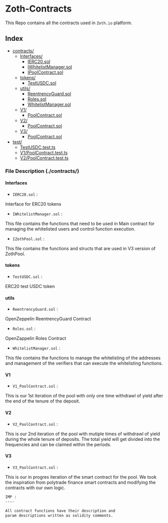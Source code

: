 # Zoth-Contracts

This Repo contains all the contracts used in `Zoth.io` platform.

## Index

- [contracts/](./contracts/)
  - [Interfaces/](./contracts/Interfaces/)
    - [IERC20.sol](./contracts/Interfaces/IERC20.sol)
    - [IWhitelistManager.sol](./contracts/Interfaces/IWhitelistManager.sol)
    - [IPoolContract.sol](./contracts/Interfaces/IPoolContract.sol)
  - [tokens/](./contracts/tokens/)
    - [TestUSDC.sol](./contracts/tokens/TestUSDC.sol)
  - [utils/](./contracts/utils/)
    - [ReentrencyGuard.sol](./contracts/utils/ReentrencyGuard.sol)
    - [Roles.sol](./contracts/utils/Roles.sol)
    - [WhitelistManager.sol](./contracts/utils/WhitelistManager.sol)
  - [V1/](./contracts/V1/)
    - [PoolContract.sol](./contracts/V1/PoolContract.sol)
  - [V2/](./contracts/V2/)
    - [PoolContract.sol](./contracts/V2/PoolContract.sol)
  - [V3/](./contracts/V3/)
    - [PoolContract.sol](./contracts/V3/PoolContract.sol)
- [test/](./test/)
  - [TestUSDC.test.ts](./test/TestUSDC.test.ts)
  - [V1/PoolContract.test.ts](./test/PoolContract.test.ts)
  - [V2/PoolContract.test.ts](./test/PoolContract.test.ts)

### File Description (./contracts/)

#### Interfaces

- `IERC20.sol` :

Interface for ERC20 tokens

- `IWhitelistManager.sol` :

This file contains the functions that need to be used in Main contract for managing the whitelisted users and control function execution.

- `IZothPool.sol` :

This file contains the functions and structs that are used in V3 version of ZothPool.

#### tokens

- `TestUSDC.sol` :

ERC20 test USDC token

#### utils

- `ReentrencyGuard.sol` :

OpenZeppelin ReentrencyGuard Contract

- `Roles.sol` :

OpenZappelin Roles Contract

- `WhitelistManager.sol` :

This file contains the functions to manage the whitelisting of the addresses and management of the verifiers that can execute the whitelisting functions.

#### V1

- `V1_PoolContract.sol` :

This is our 1st iteration of the pool with only one time withdrawl of yield after the end of the tenure of the deposit.

#### V2

- `V2_PoolContract.sol` :

This is our 2nd iteration of the pool with mutiple times of withdrawl of yield during the whole tenure of deposits. The total yield will get divided into the frequencies and can be claimed within the periods.

#### V3

- `V3_PoolContract.sol` :

This is our in progres iteration of the smart contract for the pool. We took the inspiration from polytrade finance smart contracts and modifying the contracts with our own logic.

```txt
IMP :
----

All contract functions have their description and
param descriptions written as solidity comments.
```
